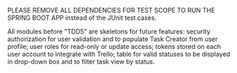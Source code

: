 PLEASE REMOVE ALL DEPENDENCIES FOR TEST SCOPE TO RUN THE SPRING BOOT APP instead of the JUnit test cases.

All modules before "TDD5" are skeletons for future features:
  security authorization for user validation and to populate Task Creator from user profile;
  user roles for read-only or update access; 
  tokens stored on each user account to integrate with Trello;
  table for valid statuses to be displayed in drop-down box and to filter task view by status.
  
  
